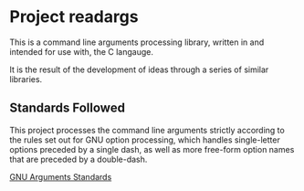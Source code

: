 # Project readargs

This is a command line arguments processing library, written in
and intended for use with, the C langauge.

It is the result of the development of ideas through a series
of similar libraries.

## Standards Followed

This project processes the command line arguments strictly
according to the rules set out for GNU option processing,
which handles single-letter options preceded by a single dash,
as well as more free-form option names that are preceded by
a double-dash.

[GNU Arguments Standards](https://www.gnu.org/software/libc/manual/html_node/Argument-Syntax.html#Argument-Syntax)


